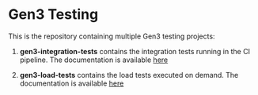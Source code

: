 # Gen3 Testing

This is the repository containing multiple Gen3 testing projects:

1. **gen3-integration-tests** contains the integration tests running in the CI pipeline.
The documentation is available [here](./gen3-integration-tests/README.md)

1. **gen3-load-tests** contains the load tests executed on demand.
The documentation is available [here](./gen3-load-tests/README.md)
